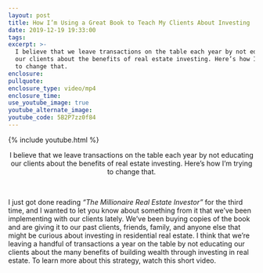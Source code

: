 ```yaml
---
layout: post
title: How I’m Using a Great Book to Teach My Clients About Investing
date: 2019-12-19 19:33:00
tags:
excerpt: >-
  I believe that we leave transactions on the table each year by not educating
  our clients about the benefits of real estate investing. Here’s how I’m trying
  to change that.
enclosure:
pullquote:
enclosure_type: video/mp4
enclosure_time:
use_youtube_image: true
youtube_alternate_image:
youtube_code: 5B2P7zz0f84
---
```


{% include youtube.html %}

<center>I believe that we leave transactions on the table each year by not educating our clients about the benefits of real estate investing. Here&rsquo;s how I&rsquo;m trying to change that.</center>

&nbsp;

I just got done reading *“The Millionaire Real Estate Investor”* for the third time, and I wanted to let you know about something from it that we’ve been implementing with our clients lately. We’ve been buying copies of the book and are giving it to our past clients, friends, family, and anyone else that might be curious about investing in residential real estate. I think that we’re leaving a handful of transactions a year on the table by not educating our clients about the many benefits of building wealth through investing in real estate. To learn more about this strategy, watch this short video.